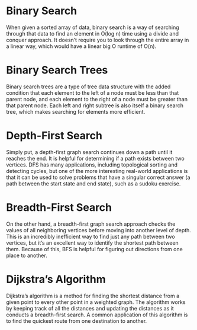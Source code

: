 # Binary Search

When given a sorted array of data, binary search is a way of searching through that data to find an element in O(log n) time using a divide and conquer approach. It doesn’t require you to look through the entire array in a linear way, which would have a linear big O runtime of O(n).

# Binary Search Trees

Binary search trees are a type of tree data structure with the added condition that each element to the left of a node must be less than that parent node, and each element to the right of a node must be greater than that parent node. Each left and right subtree is also itself a binary search tree, which makes searching for elements more efficient.

# Depth-First Search

Simply put, a depth-first graph search continues down a path until it reaches the end. It is helpful for determining if a path exists between two vertices. DFS has many applications, including topological sorting and detecting cycles, but one of the more interesting real-world applications is that it can be used to solve problems that have a singular correct answer (a path between the start state and end state), such as a sudoku exercise.

# Breadth-First Search

On the other hand, a breadth-first graph search approach checks the values of all neighboring vertices before moving into another level of depth. This is an incredibly inefficient way to find just any path between two vertices, but it’s an excellent way to identify the shortest path between them. Because of this, BFS is helpful for figuring out directions from one place to another.

# Dijkstra’s Algorithm

Dijkstra’s algorithm is a method for finding the shortest distance from a given point to every other point in a weighted graph. The algorithm works by keeping track of all the distances and updating the distances as it conducts a breadth-first search. A common application of this algorithm is to find the quickest route from one destination to another.
